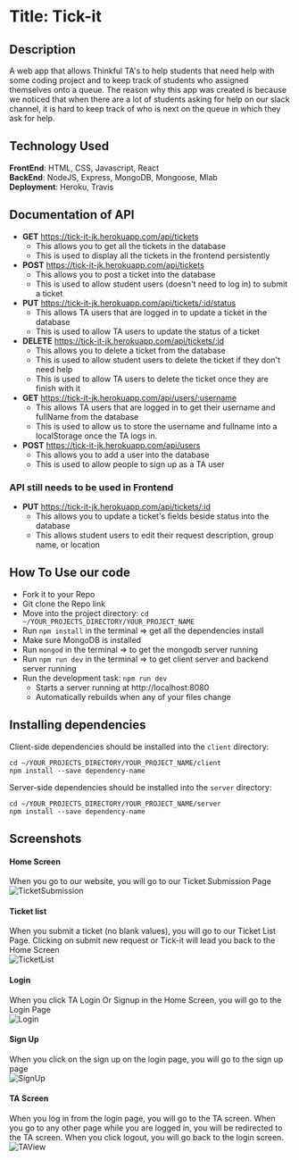 # Title: Tick-it

## Description <br/> 
A web app that allows Thinkful TA's to help students that need help with some coding project and to keep track of students who assigned themselves onto a queue. The reason why this app was created is because we noticed that when there are a lot of students asking for help on our slack channel, it is hard to keep track of who is next on the queue in which they ask for help.

## Technology Used <br/>
**FrontEnd**: HTML, CSS, Javascript, React<br/>
**BackEnd**: NodeJS, Express, MongoDB, Mongoose, Mlab<br/>
**Deployment**: Heroku, Travis <br/> 

## Documentation of API <br/>
* **GET** https://tick-it-jk.herokuapp.com/api/tickets <br/>
  * This allows you to get all the tickets in the database <br/>
  * This is used to display all the tickets in the frontend persistently</br>
* **POST** https://tick-it-jk.herokuapp.com/api/tickets <br/>
  * This allows you to post a ticket into the database <br/>
  * This is used to allow student users (doesn't need to log in) to submit a ticket
* **PUT** https://tick-it-jk.herokuapp.com/api/tickets/:id/status <br/>
  * This allows TA users that are logged in to update a ticket in the database <br/>
  * This is used to allow TA users to update the status of a ticket <br/>
* **DELETE** https://tick-it-jk.herokuapp.com/api/tickets/:id <br/>
  * This allows you to delete a ticket from the database <br/>
  * This is used to allow student users to delete the ticket if they don't need help <br/>
  * This is used to allow TA users to delete the ticket once they are finish with it <br/>
* **GET** https://tick-it-jk.herokuapp.com/api/users/:username <br/>
  * This allows TA users that are logged in to get their username and fullName from the database <br/>
  * This is used to allow us to store the username and fullname into a localStorage once the TA logs in. <br/>
* **POST** https://tick-it-jk.herokuapp.com/api/users <br/>
  * This allows you to add a user into the database <br/>
  * This is used to allow people to sign up as a TA user <br/>

### API still needs to be used in Frontend <br/>
* **PUT** https://tick-it-jk.herokuapp.com/api/tickets/:id <br/>
  * This allows you to update a ticket's fields beside status into the database <br/>
  * This allows student users to edit their request description, group name, or location

## How To Use our code <br/>
* Fork it to your Repo
* Git clone the Repo link
* Move into the project directory: `cd ~/YOUR_PROJECTS_DIRECTORY/YOUR_PROJECT_NAME`
* Run `npm install` in the terminal => get all the dependencies install
* Make sure MongoDB is installed
* Run `mongod` in the terminal => to get the mongodb server running
* Run `npm run dev` in the terminal => to get client server and backend server running
* Run the development task: `npm run dev`
    * Starts a server running at http://localhost:8080
    * Automatically rebuilds when any of your files change

## Installing dependencies

Client-side dependencies should be installed into the `client` directory:

```
cd ~/YOUR_PROJECTS_DIRECTORY/YOUR_PROJECT_NAME/client
npm install --save dependency-name
```

Server-side dependencies should be installed into the `server` directory:

```
cd ~/YOUR_PROJECTS_DIRECTORY/YOUR_PROJECT_NAME/server
npm install --save dependency-name
```

## Screenshots <br/>
#### Home Screen <br/>
When you go to our website, you will go to our Ticket Submission Page <br/>
![TicketSubmission](README_images/submitTicket.png "Ticket Submission") <br/>

#### Ticket list <br/>
When you submit a ticket (no blank values), you will go to our Ticket List Page. Clicking on submit new request or Tick-it will lead you back to the Home Screen <br/>
![TicketList](README_images/requestForm.png "Ticket List") <br/>

#### Login <br/>
When you click TA Login Or Signup in the Home Screen, you will go to the Login Page <br/>
![Login](README_images/login.png "Login") <br/>

#### Sign Up <br/>
When you click on the sign up on the login page, you will go to the sign up page <br/>
![SignUp](README_images/signup.png "Sign Up") <br/>

#### TA Screen <br/>
When you log in from the login page, you will go to the TA screen. When you go to any other page while you are logged in, you will be redirected to the TA screen. When you click logout, you will go back to the login screen. <br/>
![TAView](README_images/TAscreen.png "TA Screen") <br/>

